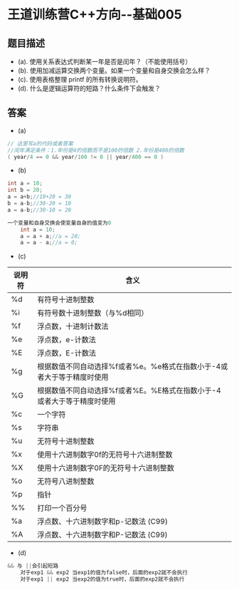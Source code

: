 # 王道训练营C++方向--基础005

## 题目描述

- (a). 使用关系表达式判断某一年是否是闰年？（不能使用括号）
- (b). 使用加减运算交换两个变量。如果一个变量和自身交换会怎么样？
- (c). 使用表格整理 printf 的所有转换说明符。 
- (d). 什么是逻辑运算符的短路？什么条件下会触发？

## 答案

- (a)

```c
// 这里写a的代码或者答案
//闰年满足条件：1.年份是4的倍数而不是100的倍数 2.年份是400的倍数
( year/4 == 0 && year/100 != 0 || year/400 == 0 )

```

- (b)

```c
int a = 10;
int b = 20;
a = a+b;//10+20 = 30
b = a-b;//30-20 = 10
a = a-b;//30-10 = 20

一个变量和自身交换会使变量自身的值变为0
    int a = 10;
    a = a + a;//a = 20;
	a = a - a;//a = 0;
```

- (c)

| 说明符 | 含义                                                         |
| ------ | ------------------------------------------------------------ |
| %d     | 有符号十进制整数                                             |
| %i     | 有符号数十进制整数（与%d相同）                               |
| %f     | 浮点数，十进制计数法                                         |
| %e     | 浮点数，e-计数法                                             |
| %E     | 浮点数，E-计数法                                             |
| %g     | 根据数值不同自动选择%f或者%e。%e格式在指数小于-4或者大于等于精度时使用 |
| %G     | 根据数值不同自动选择%f或者%E。%E格式在指数小于-4或者大于等于精度时使用 |
| %c     | 一个字符                                                     |
| %s     | 字符串                                                       |
| %u     | 无符号十进制整数                                             |
| %x     | 使用十六进制数字0f的无符号十六进制整数                       |
| %X     | 使用十六进制数字0F的无符号十六进制整数                       |
| %o     | 无符号八进制整数                                             |
| %p     | 指针                                                         |
| %%     | 打印一个百分号                                               |
| %a     | 浮点数、十六进制数字和p-记数法 (C99)                         |
| %A     | 浮点数、十六进制数字和P-记数法 (C99)                         |





- (d)

```c
&& 与 ||会引起短路
    对于exp1 && exp2 当exp1的值为false时，后面的exp2就不会执行
    对于exp1 || exp2 当exp2的值为true时，后面的exp2就不会执行
```

